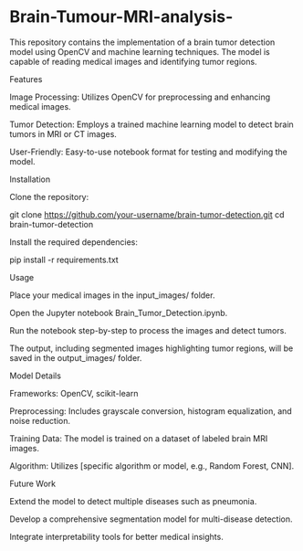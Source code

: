 # Brain-Tumour-MRI-analysis-
This repository contains the implementation of a brain tumor detection model using OpenCV and machine learning techniques. The model is capable of reading medical images and identifying tumor regions.

Features

Image Processing: Utilizes OpenCV for preprocessing and enhancing medical images.

Tumor Detection: Employs a trained machine learning model to detect brain tumors in MRI or CT images.

User-Friendly: Easy-to-use notebook format for testing and modifying the model.

Installation

Clone the repository:

git clone https://github.com/your-username/brain-tumor-detection.git
cd brain-tumor-detection

Install the required dependencies:

pip install -r requirements.txt

Usage

Place your medical images in the input_images/ folder.

Open the Jupyter notebook Brain_Tumor_Detection.ipynb.

Run the notebook step-by-step to process the images and detect tumors.

The output, including segmented images highlighting tumor regions, will be saved in the output_images/ folder.

Model Details

Frameworks: OpenCV, scikit-learn

Preprocessing: Includes grayscale conversion, histogram equalization, and noise reduction.

Training Data: The model is trained on a dataset of labeled brain MRI images.

Algorithm: Utilizes [specific algorithm or model, e.g., Random Forest, CNN].

Future Work

Extend the model to detect multiple diseases such as pneumonia.

Develop a comprehensive segmentation model for multi-disease detection.

Integrate interpretability tools for better medical insights.
